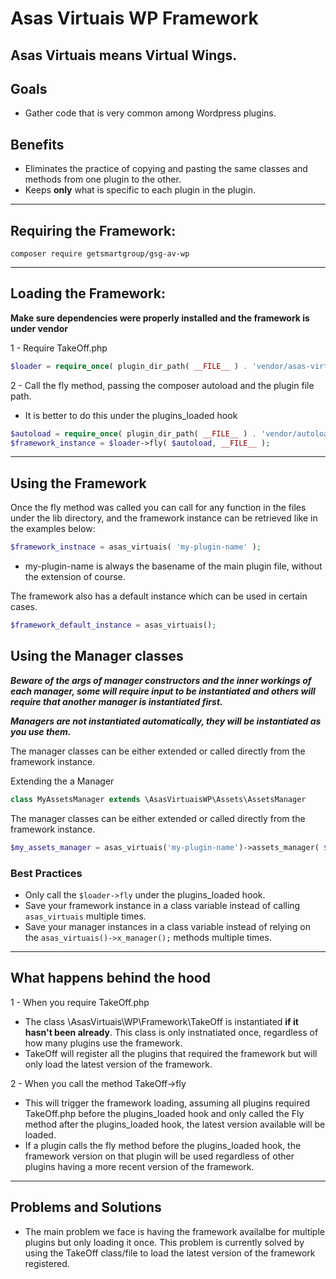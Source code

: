 # Asas Virtuais WP Framework

## Asas Virtuais means Virtual Wings.

## Goals
- Gather code that is very common among Wordpress plugins.

## Benefits
- Eliminates the practice of copying and pasting the same classes and methods from one plugin to the other.
- Keeps **only** what is specific to each plugin in the plugin.

<hr>

## Requiring the Framework:

```shell
composer require getsmartgroup/gsg-av-wp
```

<hr>

## Loading the Framework:
**Make sure dependencies were properly installed and the framework is under vendor**

1 - Require TakeOff.php
```php
$loader = require_once( plugin_dir_path( __FILE__ ) . 'vendor/asas-virtuais/gsg-av-wp/TakeOff.php' );
```
2 - Call the fly method, passing the composer autoload and the plugin file path.
 - It is better to do this under the plugins_loaded hook
```php
$autoload = require_once( plugin_dir_path( __FILE__ ) . 'vendor/autoload.php' );
$framework_instance = $loader->fly( $autoload, __FILE__ );
```
<hr>

## Using the Framework

Once the fly method was called you can call for any function in the files under the lib directory, and the framework instance can be retrieved like in the examples below:

```php
$framework_instnace = asas_virtuais( 'my-plugin-name' );
```
- my-plugin-name is always the basename of the main plugin file, without the extension of course.


The framework also has a default instance which can be used in certain cases.
```php
$framework_default_instance = asas_virtuais();
```

## Using the Manager classes
***Beware of the args of manager constructors and the inner workings of each manager, some will require input to be instantiated and others will require that another manager is instantiated first.***

***Managers are not instantiated automatically, they will be instantiated as you use them.***

The manager classes can be either extended or called directly from the framework instance.

Extending the a Manager
```php
class MyAssetsManager extends \AsasVirtuaisWP\Assets\AssetsManager
```

The manager classes can be either extended or called directly from the framework instance.

```php
$my_assets_manager = asas_virtuais('my-plugin-name')->assets_manager( $args );
```

### Best Practices
 - Only call the ```$loader->fly``` under the plugins_loaded hook.
 - Save your framework instance in a class variable instead of calling ```asas_virtuais``` multiple times.
 - Save your manager instances in a class variable instead of relying on the ```asas_virtuais()->x_manager();``` methods multiple times.


<hr>

## What happens behind the hood

1 - When you require TakeOff.php
- The class \AsasVirtuais\WP\Framework\TakeOff is instantiated **if it hasn't been already**. This class is only instnatiated once, regardless of how many plugins use the framework.
- TakeOff will register all the plugins that required the framework but will only load the latest version of the framework.

2 - When you call the method TakeOff->fly
- This will trigger the framework loading, assuming all plugins required TakeOff.php before the plugins_loaded hook and only called the Fly method after the plugins_loaded hook, the latest version available will be loaded.
- If a plugin calls the fly method before the plugins_loaded hook, the framework version on that plugin will be used regardless of other plugins having a more recent version of the framework.

<hr>

## Problems and Solutions

 - The main problem we face is having the framework availalbe for multiple plugins but only loading it once. This problem is currently solved by using the TakeOff class/file to load the latest version of the framework registered.
